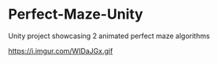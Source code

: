 # Perfect-Maze-Unity
Unity project showcasing 2 animated perfect maze algorithms

https://i.imgur.com/WIDaJGx.gif

